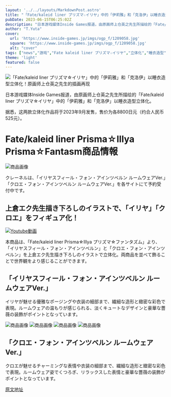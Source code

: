 ```yaml
---
layout: '../../layouts/MarkdownPost.astro'
title: "「Fate/kaleid liner プリズマ☆イリヤ」中的「伊莉雅」和「克洛伊」以睡衣造型立体化！原画师上仓英之先生的插画再现"
pubDate: 2023-06-15T06:25:02Z
description: "日本游戏媒体Inside Games报道，由原画师上仓英之先生所描绘的「Fate/kaleid liner プリズマ☆イリヤ」中的「伊莉雅」和「克洛伊」以睡衣造型立体化。"
author: "T.Yuta"
cover:
  url: 'https://www.inside-games.jp/imgs/ogp_f/1209058.jpg'
  square: 'https://www.inside-games.jp/imgs/ogp_f/1209058.jpg'
  alt: "cover"
tags: ["news","游戏","Fate kaleid liner プリズマ☆イリヤ","立体化","睡衣造型","上仓英之"]
theme: 'light'
featured: false
---
```


![「Fate/kaleid liner プリズマ☆イリヤ」中的「伊莉雅」和「克洛伊」以睡衣造型立体化！原画师上仓英之先生的插画再现](https://www.inside-games.jp/imgs/ogp_f/1209058.jpg) 

日本游戏媒体Inside Games报道，由原画师上仓英之先生所描绘的「Fate/kaleid liner プリズマ☆イリヤ」中的「伊莉雅」和「克洛伊」以睡衣造型立体化。

据悉，这两款立体化作品将于2023年9月发售，售价为各8800日元（约合人民币525元）。

# Fate/kaleid liner Prisma☆Illya Prisma☆Fantasm商品情報

![商品画像](https://www.inside-games.jp/imgs/zoom/1209058.jpg)

クレーネルは、「イリヤスフィール・フォン・アインツベルン ルームウェアVer.」「クロエ・フォン・アインツベルン ルームウェアVer.」を各サイトにて予約受付中です。

## 上倉エク先生描き下ろしのイラストで、「イリヤ」「クロエ」をフィギュア化！

[![Youtube動画](https://img.youtube.com/vi/CkKJ796oojY/0.jpg)](https://www.youtube.com/watch?v=CkKJ796oojY)

本商品は、「Fate/kaleid liner Prisma☆Illya プリズマ☆ファンタズム」より、「イリヤスフィール・フォン・アインツベルン」と「クロエ・フォン・アインツベルン」を上倉エク先生描き下ろしのイラストで立体化。両商品を並べて飾ることで世界観をより感じることができます。

## 「イリヤスフィール・フォン・アインツベルン ルームウェアVer.」

イリヤが魅せる優雅なポージングや衣装の細部まで、繊細な造形と緻密な彩色で表現。ルームウェアの温もりが感じられる、淡くキュートなデザインと豪華な薔薇の装飾がポイントとなっています。

![商品画像](https://www.inside-games.jp/imgs/zoom/1209059.jpg)
![商品画像](https://www.inside-games.jp/imgs/zoom/1209061.jpg)
![商品画像](https://www.inside-games.jp/imgs/zoom/1209060.jpg)
![商品画像](https://www.inside-games.jp/imgs/zoom/1209064.jpg)

## 「クロエ・フォン・アインツベルン ルームウェアVer.」

クロエが魅せるチャーミングな表情や衣装の細部まで、繊細な造形と緻密な彩色で表現。ルームウェア姿でくつろぎ、リラックスした表情と豪華な薔薇の装飾がポイントとなっています。

  [原文地址](https://www.inside-games.jp/article/2023/06/15/146587.html)
